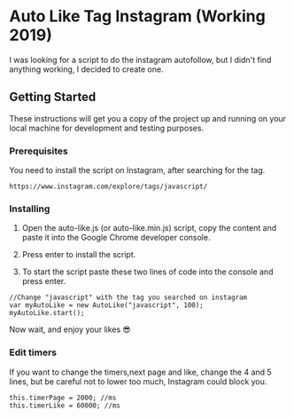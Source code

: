 # Auto Like Tag Instagram (Working 2019)

I was looking for a script to do the instagram autofollow, but I didn't find anything working, I decided to create one.

## Getting Started

These instructions will get you a copy of the project up and running on your local machine for development and testing purposes. 

### Prerequisites

You need to install the script on Instagram, after searching for the tag.

```
https://www.instagram.com/explore/tags/javascript/
```

### Installing

1) Open the auto-like.js (or auto-like.min.js) script, copy the content and paste it into the Google Chrome developer console.

2) Press enter to install the script.

3) To start the script paste these two lines of code into the console and press enter.


```
//Change "javascript" with the tag you searched on instagram
var myAutoLike = new AutoLike("javascript", 100);
myAutoLike.start();
```

Now wait, and enjoy your likes 😎

### Edit timers

If you want to change the timers,next page and like, change the 4 and 5 lines, but be careful not to lower too much, Instagram could block you.

```
this.timerPage = 2000; //ms
this.timerLike = 60000; //ms
```